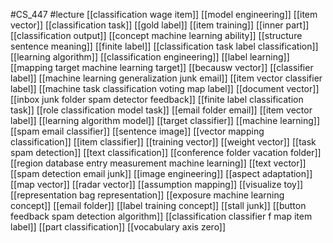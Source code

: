 #CS_447
#lecture
[[classification wage item]]
[[model engineering]]
[[item vector]]
[[classification task]]
[[gold label]]
[[item training]]
[[inner part]]
[[classification output]]
[[concept machine learning ability]]
[[structure sentence meaning]]
[[finite label]]
[[classification task label classification]]
[[learning algorithm]]
[[classification engineering]]
[[label learning]]
[[mapping target machine learning target]]
[[becausw vector]]
[[classifier label]]
[[machine learning generalization junk email]]
[[item vector classifier label]]
[[machine task classification voting map label]]
[[document vector]]
[[inbox junk folder spam detector feedback]]
[[finite label classification task]]
[[role classification model task]]
[[email folder email]]
[[item vector label]]
[[learning algorithm model]]
[[target classifier]]
[[machine learning]]
[[spam email classifier]]
[[sentence image]]
[[vector mapping classification]]
[[item classifier]]
[[training vector]]
[[weight vector]]
[[task spam detection]]
[[text classification]]
[[conference folder vacation folder]]
[[region database entry measurement machine learning]]
[[text vector]]
[[spam detection email junk]]
[[image engineering]]
[[aspect adaptation]]
[[map vector]]
[[radar vector]]
[[assumption mapping]]
[[visualize toy]]
[[representation bag representation]]
[[exposure machine learning concept]]
[[email folder]]
[[label training concept]]
[[stall junk]]
[[button feedback spam detection algorithm]]
[[classification classifier f map item label]]
[[part classification]]
[[vocabulary axis zero]]
